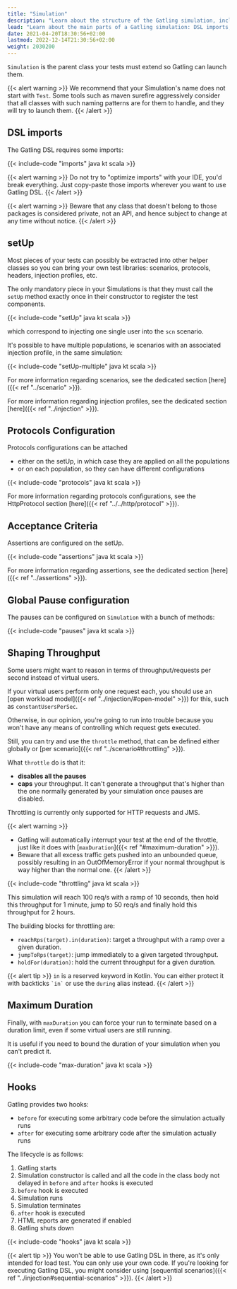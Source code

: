 ```yaml
---
title: "Simulation"
description: "Learn about the structure of the Gatling simulation, including required imports, protocol configuration and setUp."
lead: "Learn about the main parts of a Gatling simulation: DSL imports, scenario definitions, simulation definitions, hooks"
date: 2021-04-20T18:30:56+02:00
lastmod: 2022-12-14T21:30:56+02:00
weight: 2030200
---
```


`Simulation` is the parent class your tests must extend so Gatling can launch them.

{{< alert warning >}}
We recommend that your Simulation's name does not start with `Test`.
Some tools such as maven surefire aggressively consider that all classes with such naming patterns are for them to handle, and they will try to launch them.
{{< /alert >}}

## DSL imports

The Gatling DSL requires some imports:

{{< include-code "imports" java kt scala >}}

{{< alert warning >}}
Do not try to "optimize imports" with your IDE, you'd break everything.
Just copy-paste those imports wherever you want to use Gatling DSL.
{{< /alert >}}

{{< alert warning >}}
Beware that any class that doesn't belong to those packages is considered private, not an API, and hence subject to change at any time without notice.
{{< /alert >}}

## setUp

Most pieces of your tests can possibly be extracted into other helper classes so you can bring your own test libraries: scenarios, protocols, headers, injection profiles, etc.

The only mandatory piece in your Simulations is that they must call the `setUp` method exactly once in their constructor to register the test components.

{{< include-code "setUp" java kt scala >}}

which correspond to injecting one single user into the `scn` scenario.

It's possible to have multiple populations, ie scenarios with an associated injection profile, in the same simulation:

{{< include-code "setUp-multiple" java kt scala >}}

For more information regarding scenarios, see the dedicated section [here]({{< ref "../scenario" >}}).

For more information regarding injection profiles, see the dedicated section [here]({{< ref "../injection" >}}).

## Protocols Configuration

Protocols configurations can be attached
* either on the setUp, in which case they are applied on all the populations
* or on each population, so they can have different configurations

{{< include-code "protocols" java kt scala >}}

For more information regarding protocols configurations, see the HttpProtocol section [here]({{< ref "../../http/protocol" >}}).

## Acceptance Criteria

Assertions are configured on the setUp.

{{< include-code "assertions" java kt scala >}}

For more information regarding assertions, see the dedicated section [here]({{< ref "../assertions" >}}).

## Global Pause configuration

The pauses can be configured on `Simulation` with a bunch of methods:

{{< include-code "pauses" java kt scala >}}

## Shaping Throughput

Some users might want to reason in terms of throughput/requests per second instead of virtual users.

If your virtual users perform only one request each, you should use an [open workload model]({{< ref "../injection/#open-model" >}}) for this, such as `constantUsersPerSec`.

Otherwise, in our opinion, you're going to run into trouble because you won't have any means of controlling which request gets executed.

Still, you can try and use the `throttle` method, that can be defined either globally or [per scenario]({{< ref "../scenario#throttling" >}}).

What `throttle` do is that it:
* **disables all the pauses**
* **caps** your throughput. It can't generate a throughput that's higher than the one normally generated by your simulation once pauses are disabled.

Throttling is currently only supported for HTTP requests and JMS.

{{< alert warning >}}
* Gatling will automatically interrupt your test at the end of the throttle, just like it does with [`maxDuration`]({{< ref "#maximum-duration" >}}).
* Beware that all excess traffic gets pushed into an unbounded queue, possibly resulting in an OutOfMemoryError if your normal throughput is way higher than the normal one.
{{< /alert >}}

{{< include-code "throttling" java kt scala >}}

This simulation will reach 100 req/s with a ramp of 10 seconds, then hold this throughput for 1 minute, jump to 50 req/s and finally hold this throughput for 2 hours.

The building blocks for throttling are:

* `reachRps(target).in(duration)`: target a throughput with a ramp over a given duration.
* `jumpToRps(target)`: jump immediately to a given targeted throughput.
* `holdFor(duration)`: hold the current throughput for a given duration.

{{< alert tip >}}
`in` is a reserved keyword in Kotlin.
You can either protect it with backticks `` `in` `` or use the `during` alias instead.
{{< /alert >}}

## Maximum Duration

Finally, with `maxDuration` you can force your run to terminate based on a duration limit, even if some virtual users are still running.

It is useful if you need to bound the duration of your simulation when you can't predict it.

{{< include-code "max-duration" java kt scala >}}

## Hooks

Gatling provides two hooks:

* `before` for executing some arbitrary code before the simulation actually runs
* `after` for executing some arbitrary code after the simulation actually runs

The lifecycle is as follows:

1. Gatling starts
2. Simulation constructor is called and all the code in the class body not delayed in `before` and `after` hooks is executed
3. `before` hook is executed
4. Simulation runs
5. Simulation terminates
6. `after` hook is executed
7. HTML reports are generated if enabled
8. Gatling shuts down

{{< include-code "hooks" java kt scala >}}

{{< alert tip >}}
You won't be able to use Gatling DSL in there, as it's only intended for load test. You can only use your own code.
If you're looking for executing Gatling DSL, you might consider using [sequential scenarios]({{< ref "../injection#sequential-scenarios" >}}).
{{< /alert >}}
